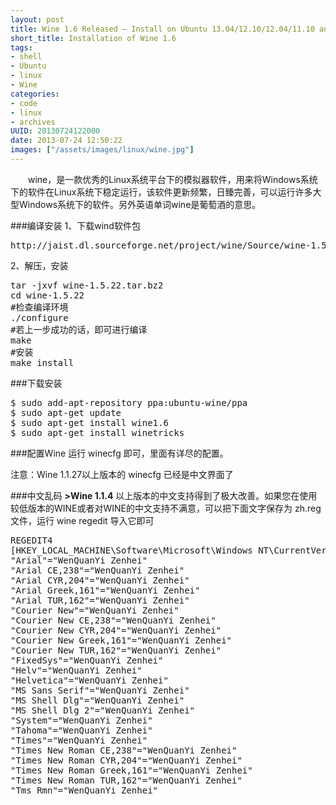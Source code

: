 ```yaml
--- 
layout: post
title: Wine 1.6 Released – Install on Ubuntu 13.04/12.10/12.04/11.10 and Linux Mint 15/13
short_title: Installation of Wine 1.6
tags: 
- shell
- Ubuntu
- linux
- Wine
categories:
- code
- linux
- archives
UUID: 20130724122000
date: 2013-07-24 12:50:22
images: ["/assets/images/linux/wine.jpg"]
---
```


　　wine，是一款优秀的Linux系统平台下的模拟器软件，用来将Windows系统下的软件在Linux系统下稳定运行，该软件更新频繁，日臻完善，可以运行许多大型Windows系统下的软件。另外英语单词wine是葡萄酒的意思。

###编译安装
1、下载wind软件包
<pre id="bash">
http://jaist.dl.sourceforge.net/project/wine/Source/wine-1.5.22.tar.bz2
</pre>
2、解压，安装
<pre id="bash">
tar -jxvf wine-1.5.22.tar.bz2
cd wine-1.5.22
#检查编译环境
./configure 
#若上一步成功的话，即可进行编译
make
#安装
make install 
</pre>

###下载安装
<pre id="bash">
$ sudo add-apt-repository ppa:ubuntu-wine/ppa
$ sudo apt-get update
$ sudo apt-get install wine1.6
$ sudo apt-get install winetricks
</pre>

###配置Wine
运行 winecfg 即可，里面有详尽的配置。

注意：Wine 1.1.27以上版本的 winecfg 已经是中文界面了

###中文乱码
<strong>>Wine 1.1.4</strong> 以上版本的中文支持得到了极大改善。如果您在使用较低版本的WINE或者对WINE的中文支持不满意，可以把下面文字保存为 zh.reg 文件，运行 wine regedit 导入它即可
<pre id="bash">
REGEDIT4
[HKEY_LOCAL_MACHINE\Software\Microsoft\Windows NT\CurrentVersion\FontSubstitutes]
"Arial"="WenQuanYi Zenhei"
"Arial CE,238"="WenQuanYi Zenhei"
"Arial CYR,204"="WenQuanYi Zenhei"
"Arial Greek,161"="WenQuanYi Zenhei"
"Arial TUR,162"="WenQuanYi Zenhei"
"Courier New"="WenQuanYi Zenhei"
"Courier New CE,238"="WenQuanYi Zenhei"
"Courier New CYR,204"="WenQuanYi Zenhei"
"Courier New Greek,161"="WenQuanYi Zenhei"
"Courier New TUR,162"="WenQuanYi Zenhei"
"FixedSys"="WenQuanYi Zenhei"
"Helv"="WenQuanYi Zenhei"
"Helvetica"="WenQuanYi Zenhei"
"MS Sans Serif"="WenQuanYi Zenhei"
"MS Shell Dlg"="WenQuanYi Zenhei"
"MS Shell Dlg 2"="WenQuanYi Zenhei"
"System"="WenQuanYi Zenhei"
"Tahoma"="WenQuanYi Zenhei"
"Times"="WenQuanYi Zenhei"
"Times New Roman CE,238"="WenQuanYi Zenhei"
"Times New Roman CYR,204"="WenQuanYi Zenhei"
"Times New Roman Greek,161"="WenQuanYi Zenhei"
"Times New Roman TUR,162"="WenQuanYi Zenhei"
"Tms Rmn"="WenQuanYi Zenhei"
</pre>
